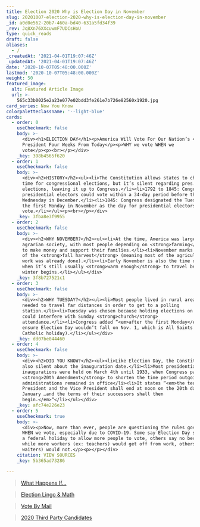 ```yaml
---
title: Election 2020 Why is Election Day in November
slug: 20201007-election-2020-why-is-election-day-in-november
_id: a0d0e562-20b7-460a-bd40-631a5fd34f39
_rev: Jq8Xn76XXcuwmF7UDCsHoU
type: quick_reads
draft: false
aliases:
  - /
_createdAt: '2021-04-01T19:07:46Z'
_updatedAt: '2021-04-01T19:07:46Z'
date: '2020-10-07T05:48:00.000Z'
lastmod: '2020-10-07T05:48:00.000Z'
weight: 50
featured_image:
  alt: Featured Article Image
  url: >-
    565c33b0025e2a23e077e02bdd3fe261e7b726e82560x1920.jpg
card_series: Now You Know
colorpaletteclassname: '--light-blue'
cards:
  - order: 0
    useCheckmark: false
    body: >-
      <div><h1>ELECTION DAY</h1><p>America Will Vote For Our Nation’s 46th
      President Four Weeks From Today</p><p>WHY we vote WHEN we
      vote</p><p><br></p></div>
    _key: 398b4565f620
  - order: 1
    useCheckmark: false
    body: >-
      <div><h2>HISTORY</h2><ul><li>The Constitution allows states to choose the
      time for congressional elections, but it’s silent regarding pres.
      elections, leaving it up to Congress.</li><li>1792 to 1845: Congress said
      presidential electors could vote within a 34-day period before the first
      Wednesday in December.</li><li>1845: Congress designated the Tuesday after
      the first Monday in November as the day for presidential electors to
      vote.</li></ul><p><br></p></div>
    _key: 3fba8e3f9955
  - order: 2
    useCheckmark: false
    body: >-
      <div><h2>WHY NOVEMBER?</h2><ul><li>At the time, America was largely an
      agrarian society, with most people depending on <strong>farming</strong>
      to make money and support their families.</li><li>November marks the end
      of the <strong>fall harvest</strong> (meaning most of the agricultural
      work was already done).</li><li>Early November is also the time of year
      when it’s still usually <strong>warm enough</strong> to travel before
      winter begins.</li></ul></div>
    _key: 3f8b727521c1
  - order: 3
    useCheckmark: false
    body: >-
      <div><h2>WHY TUESDAY?</h2><ul><li>Most people lived in rural areas and
      needed to travel far distances in order to get to a polling
      station.</li><li>Tuesday was chosen because holding elections on Mondays
      could interfere with Sunday <strong>church</strong>
      attendance.</li><li>Congress added “<em>after the first Monday</em>” to
      ensure Election Day wouldn’t fall on Nov. 1, which is All Saints Day (a
      Catholic holiday).</li></ul></div>
    _key: dd07be044460
  - order: 4
    useCheckmark: false
    body: >-
      <div><h2>DID YOU KNOW?</h2><ul><li>Like Election Day, the Constitution is
      also silent about the inauguration date.</li><li>Most presidential
      inaugurations were held on March 4th until 1933, when Congress passed the
      <strong>20th Amendment</strong> to shorten the time period outgoing
      administrations remained in office</li><li>It states “<em>the terms of the
      President and the Vice President shall end at noon on the 20th day of
      January …and the terms of their successors shall then
      begin.</em>“</li></ul></div>
    _key: afc74e226e23
  - order: 5
    useCheckmark: true
    body: >-
      <div><p>Now, more than ever, people are questioning the rules governing
      WHEN we vote, especially due to COVID-19. Some say Election Day should be
      a federal holiday to allow more people to vote, others say no because
      while more workers (ex: teachers) would get off from work, others (ex:
      waiters) would not.</p><p></p></div>
    citation: VIEW SOURCES
    _key: 5b365ad73286

---
```

> [What Happens If…](https://smarthernews.com/election-2020-what-happens-if/)





> [Election Lingo & Math](https://smarthernews.com/election-2020-lingo-math/)





> [Vote By Mail](https://smarthernews.com/election-2020-vote-by-mail/)





> [2020 Third Party Candidates](https://smarthernews.com/election-2020-third-party-candidates/)